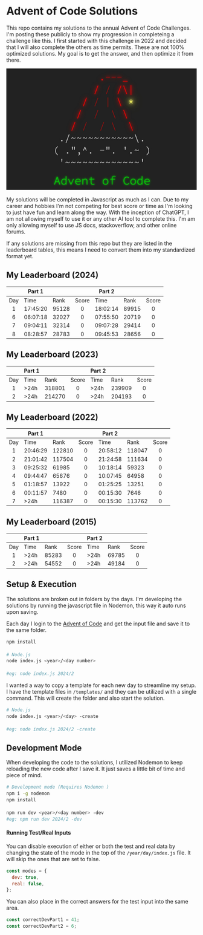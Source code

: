 # Advent of Code Solutions

This repo contains my solutions to the annual Advent of Code Challenges. I'm posting these publicly to show my progression in completeing a challenge like this. I first started with this challenge in 2022 and decided that I will also complete the others as time permits. These are not 100% optimized solutions. My goal is to get the answer, and then optimize it from there.

![Cover](./cover.png)

My solutions will be completed in Javascript as much as I can. Due to my career and hobbies I'm not competing for best score or time as I'm looking to just have fun and learn along the way. With the inception of ChatGPT, I am not allowing myself to use it or any other AI tool to complete this. I'm am only allowing myself to use JS docs, stackoverflow, and other online forums.

If any solutions are missing from this repo but they are listed in the leaderboard tables, this means I need to convert them into my standardized format yet.

## My Leaderboard (2024)

|     | Part 1   |       |       | Part 2   |       |       |
| :-: | -------- | ----- | :---: | -------- | ----- | :---: |
| Day | Time     | Rank  | Score | Time     | Rank  | Score |
|  1  | 17:45:20 | 95128 |   0   | 18:02:14 | 89915 |   0   |
|  6  | 06:07:18 | 32027 |   0   | 07:55:50 | 20719 |   0   |
|  7  | 09:04:11 | 32314 |   0   | 09:07:28 | 29414 |   0   |
|  8  | 08:28:57 | 28783 |   0   | 09:45:53 | 28656 |   0   |

## My Leaderboard (2023)

|     | Part 1 |        |       | Part 2 |        |       |
| :-: | ------ | ------ | :---: | ------ | ------ | :---: |
| Day | Time   | Rank   | Score | Time   | Rank   | Score |
|  1  | >24h   | 318801 |   0   | >24h   | 239909 |   0   |
|  2  | >24h   | 214270 |   0   | >24h   | 204193 |   0   |

## My Leaderboard (2022)

|     | Part 1   |        |       | Part 2   |        |       |
| :-: | -------- | ------ | :---: | -------- | ------ | :---: |
| Day | Time     | Rank   | Score | Time     | Rank   | Score |
|  1  | 20:46:29 | 122810 |   0   | 20:58:12 | 118047 |   0   |
|  2  | 21:01:42 | 117504 |   0   | 21:24:58 | 111634 |   0   |
|  3  | 09:25:32 | 61985  |   0   | 10:18:14 | 59323  |   0   |
|  4  | 09:44:47 | 65676  |   0   | 10:07:45 | 64958  |   0   |
|  5  | 01:18:57 | 13922  |   0   | 01:25:25 | 13251  |   0   |
|  6  | 00:11:57 | 7480   |   0   | 00:15:30 | 7646   |   0   |
|  7  | >24h     | 116387 |   0   | 00:15:30 | 113762 |   0   |

## My Leaderboard (2015)

|     | Part 1 |       |       | Part 2 |       |       |
| :-: | ------ | ----- | :---: | ------ | ----- | :---: |
| Day | Time   | Rank  | Score | Time   | Rank  | Score |
|  1  | >24h   | 85283 |   0   | >24h   | 69785 |   0   |
|  2  | >24h   | 54552 |   0   | >24h   | 49184 |   0   |

## Setup & Execution

The solutions are broken out in folders by the days. I'm developing the solutions by running the javascript file in Nodemon, this way it auto runs upon saving.

Each day I login to the [Advent of Code](https://adventofcode.com) and get the input file and save it to the same folder.

```bash
npm install

# Node.js
node index.js <year>/<day number>

#eg: node index.js 2024/2
```

I wanted a way to copy a template for each new day to streamline my setup. I have the template files in `/templates/` and they can be utilized with a single command. This will create the folder and also start the solution.

```bash
# Node.js
node index.js <year>/<day> -create

#eg: node index.js 2024/2 -create
```

## Development Mode

When developing the code to the solutions, I utilized Nodemon to keep reloading the new code after I save it. It just saves a little bit of time and piece of mind.

```bash
# Development mode (Requires Nodemon )
npm i -g nodemon
npm install

npm run dev <year>/<day number> -dev
#eg: npm run dev 2024/2 -dev
```

#### Running Test/Real Inputs

You can disable execution of either or both the test and real data by changing the state of the mode in the top of the `/year/day/index.js` file. It will skip the ones that are set to false.

```js
const modes = {
  dev: true,
  real: false,
};
```

You can also place in the correct answers for the test input into the same area.

```js
const correctDevPart1 = 41;
const correctDevPart2 = 6;
```
